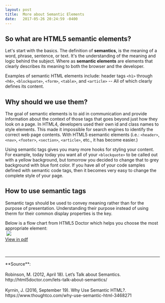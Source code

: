 ```yaml
---
layout: post
title:  More about Semantic Elements 
date:   2017-05-26 20:24:59 -0400
---
```


## So what are HTML5 semantic elements? 
Let's start with the basics. The definition of **semantics**, is the meaning of a word, phrase, sentence, or text. It's the understanding of the meaning and logic behind the subject. Where as **semantic elements** are elements that clearly describes its meaning to both the browser and the developer. 

Examples of semantic HTML elements include: header tags `<h1>` through `<h6>`, `<blockquote>`, `<form>`, `<table>`, and `<article>` -- All of which clearly defines its content. 

## Why should we use them?
The goal of semantic elements is to aid in communication and provide information about the context of those tags that goes beyond just how they look on a page. In HTML4, developers used their own id and class names to style elements. This made it impossible for search engines to identify the correct web page contents. With HTML5 esemantic elements (i.e.: `<header>`, `<nav>`, `<footer>`, `<section>`, `<article>`, etc., it has become easier.)

Using semantic tags gives you many more hooks for styling your content. For example, today today you want all of your `<blockquote>` to be called out with a yellow background, but tomorrow you decided to change that to grey background with blue font color. If you have all of your code samples defined with semantic code tags, then it becomes very easy to change the complete style of your page. 

## How to use semantic tags
Semantic tags should be used to convey meaning rather than for the purpose of presentation. Understanding their purpose instead of using therm for their common display properties is the key. 

Below is a flow chart from HTML5 Doctor which helps you choose the most appropriate element:
<br>​
![](http://html5doctor.com/downloads/h5d-sectioning-flowchart.sml.png) <br>
[View in pdf](http://html5doctor.com/downloads/h5d-sectioning-flowchart.pdf)
<br>
<br>
​

<hr />
**Source**:
<br><br>
Robinson, M. (2012, April 18). Let’s Talk about Semantics. http://html5doctor.com/lets-talk-about-semantics/
<br><br>
Kyrnin, J. (2016, September 19). Why Use Semantic HTML?. https://www.thoughtco.com/why-use-semantic-html-3468271


